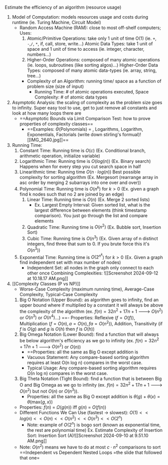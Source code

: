 Estimate the efficiency of an algorithm (resource usage)
1. Model of Computation: models resources usage and costs during runtime (ie. Turing Machine, Circuit Model)
	- Random Access Machine (RAM): close to most off-shelf computers; Uses:
		1. Atomic/Primitive Operations: take only 1 unit of time O(1) (ie. `+`, `-`,`/`, `*`, if, call, store, write...)
			Atomic Data Types: take 1 unit of space and 1 unit of time to access (ie. integer, character, numbers...)
		2. Higher-Order Operations: composed of many atomic operations (ie. loops, subroutines (like sorting algos)...)
			Higher-Order Data Types: composed of many atomic data-types (ie. array, string, tree...)
		- Complexity of an Algorithm: running time/ space as a function of problem size (size of input)
			- Running Time: # of atomic operations executed,    Space Complexity: # of atomic data types
2. Asymptotic Analysis: the scaling of complexity as the problem size goes to infinity. Super easy tool to use, get to just remove all constants and look at how many loops there are 
	- ==Asymptotic Bounds via Limit Comparison Test: how to prove properties of complexity classes==
		- ==Examples: $\Theta$(Polynomials) = , Logarithms, Logarithm, Exponentials, Factorials (write down stirling's formual)![[IMG_2640.jpg]]==
3. Running Time:
	1. Constant Time: Running time is $O(c)$ (Ex. Conditional branch, arithmetic operation, initialize variable)
	3. Logarithmic Time: Running time is $O(log(n))$ (Ex. Binary search) Happens when for every step you cut search space in half
	4. Linearithmic time: Running time $O(n \cdot log(n))$ Best possible complexity for sorting algorithm (Ex. Mergesort (rearrange array in asc order by merging 2 subarrays into one over and over))
	5. Polynomial Time: Running time is $O(n^k)$ for $k > 0$ (Ex. given a graph find k nodes such that no 2 are joined by an edge)
		1. Linear Time: Running time is $O(n)$ (Ex. Merge 2 sorted lists)
			- Ex. Largest Empty Interval: Given sorted list, what is the largest difference between elements (think timestamp comparison). You just go through the list and compare elements 
		2. Quadratic Time: Running time is $O(n^2)$ (Ex. Bubble sort, Insertion Sort)
		3. Cubic Time: Running time is $O(n^3)$ (Ex. Given array of n distinct integers, find three that sum to 0. If you brute force this it's $O(n^3)$)
	6. Exponential Time: Running time is $O(2^{n^k}$) for $k > 0$ (Ex. Given a graph find independent set with max number of nodes)
		- Independent Set: all nodes in the graph only connect to each other once
	Combining Complexities: ![[Screenshot 2024-09-12 at 10.18.17 AM.png]]
4. [[Complexity Classes (P vs NP)]]
	- Worse-Case Complexity (maximum running time), Average-Case Complexity, Typical-Case Complexity 
	1. Big O Notation (Upper Bound): as algorithm goes to infinity, find an upper bound where if multiplied by a constant it will always be above the complexity of the algorithm (ex. $f(n)= 32n^2 + 17n + 1$  ---> $O(n^2)$ or $O(n^3)$ or $O(n^4)$...)
		==- Properties: Reflexive ($f=O(f)$), Multiplication ($f = O(n), a = O(n), fa = O(n^2)$), Addition, Transitivity (if $f$ is $O(g)$ and $g$ is $O(h)$ then $f$ is $O(h)$)
	2. Big Omega Notation (Lower Bound): find a function that will always be below algorithm's efficiency as we go to infinity (ex. $f(n)= 32n^2 + 17n + 1$  ---> $O(n^2)$ or $O(n)$)
		- ==Properties: all the same as Big O except addition is
		- Vacuous Statement: Any compare-based sorting algorithm requires at least O(n log n) compares in the worst case.
		- Typical Usage: Any compare-based sorting algorithm requires Ω(n log n) compares in the worst case.
	3. Big Theta Notation (Tight Bound):  find a function that is between Big O and Big Omega as we go to infinity (ex. $f(n)= 32n^2 + 17n + 1$  ---> $O(n^2)$ but not $O(n)$ or $O(n^3)$). 
		- Properties: all the same as Big O except addition is $\theta(g) + \theta(x) = \theta ($max{$g, x$})
	- Properties: $f(n)$ = $\Omega(g(n))$ iff $g(n)$ = $O(f(n))$
	- Different Functions We Can Use (fastest -> slowest): $O(1) << log(n) << O(n) << O(n^2) << O(n^3) << O(2^n)$
		- Note: example of $O(2^n)$ is bogo sort (known as exponential time, the rest are polynomial time)
	Ex. Estimate Complexity of Insertion Sort: Insertion Sort (A)![[Screenshot 2024-09-10 at 9.51.10 AM.png]]
	- Note: $O(n^2)$ means we have to do at most $c \cdot n^2$ comparisons to sort
==Independent vs Dependent Nested Loops
=the slide that followed that one=